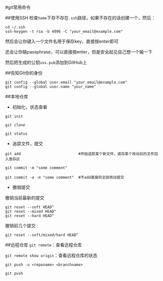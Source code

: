 #git常用命令

##使用SSH
检查`home`下存不存在`.ssh`路径，如果不存在的话创建一个，然后：
```
cd ~/.ssh
ssh-keygen -t rsa -b 4096 -C "your_email@example.com"
```
然后会让你键入一个文件名用于保存key，直接按enter即可

还会让你输passphrase，可以直接按enter，但是安全起见自己想一个输一下

然后把生成的公钥`xxx.pub`添加到GitHub上

##告知Git你的身份
```
git config --global user.email "your_email@example.com"
git config --global user.name "your_name"
```

##本地仓库
+ 初始化，状态查看

```
git init

git clone

git status
```

+ 追踪文件，提交

```
git add                          #开始追踪某个新文件，或将某个改动后的文件加入暂存区

git commit -m "some comment"

git commit -a -m "some comment"  #不add直接将全部改动提交
```

+ 撤销提交

撤销当前最新的提交
```
git reset --soft HEAD^
git reset --mixed HEAD^
git reset --hard HEAD^
```
撤销前几个提交
```
git reset --soft/mixed/hard HEAD^
```



##远程仓库
`git remote`：查看远程仓库

`git remote show origin`：查看远程仓库的状态

`git push -u <reponame> <branchname>`

`git push`
